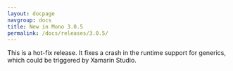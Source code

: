 ```yaml
---
layout: docpage
navgroup: docs
title: New in Mono 3.0.5
permalink: /docs/releases/3.0.5/
---
```


This is a hot-fix release. It fixes a crash in the runtime support for generics, which could be triggered by Xamarin Studio.
